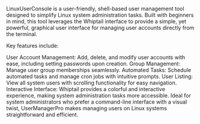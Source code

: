 LinuxUserConsole is a user-friendly, shell-based user management tool designed to simplify Linux system administration tasks. Built with beginners in mind, this tool leverages the Whiptail interface to provide a simple, yet powerful, graphical user interface for managing user accounts directly from the terminal.

Key features include:

User Account Management: Add, delete, and modify user accounts with ease, including setting passwords upon creation.
Group Management: Manage user group memberships seamlessly.
Automated Tasks: Schedule automated tasks and manage cron jobs with intuitive prompts.
User Listing: View all system users with scrolling functionality for easy navigation.
Interactive Interface: Whiptail provides a colorful and interactive experience, making system administration tasks more accessible.
Ideal for system administrators who prefer a command-line interface with a visual twist, UserManagerPro makes managing users on Linux systems straightforward and efficient.
